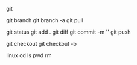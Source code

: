 git

git branch
git branch -a
git pull

git status
git add .
git diff
git commit -m ''
git push


git checkout
git checkout -b


linux
cd
ls
pwd
rm
